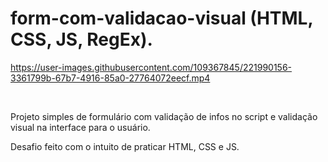 # form-com-validacao-visual (HTML, CSS, JS, RegEx).



https://user-images.githubusercontent.com/109367845/221990156-3361799b-67b7-4916-85a0-27764072eecf.mp4

<br>

Projeto simples de formulário com validação de infos no script e validação visual na interface para o usuário.

Desafio feito com o intuito de praticar HTML, CSS e JS.
